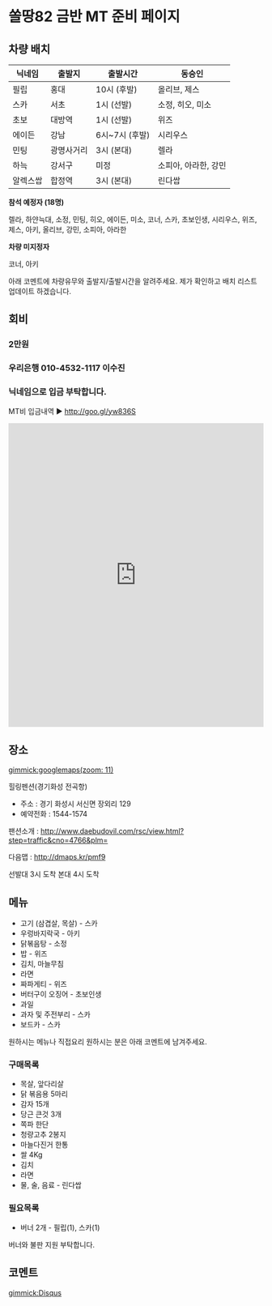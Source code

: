 # 쏠땅82 금반 MT 준비 페이지

## 차량 배치

| 닉네임    | 출발지     | 출발시간       | 동승인 |
| --------- | ---------- | -------------- | ------ |
| 필립      | 홍대       | 10시 (후발)    | 올리브, 제스      |
| 스카      | 서초       | 1시 (선발)     | 소정, 히오, 미소      |
| 초보      | 대방역     | 1시 (선발)     | 위즈   |
| 에이든    | 강남       | 6시~7시 (후발) | 시리우스      |
| 민팅      | 광명사거리 | 3시 (본대)     | 렐라   |
| 하늑      | 강서구     | 미정           | 소피아, 아라한, 강민   |
| 알렉스쌉  | 합정역     | 3시 (본대)     | 린다쌉    |

**참석 예정자 (18명)**

렐라, 하얀늑대, 소정, 민팅, 히오, 에이든, 미소, 코너, 스카, 초보인생, 시리우스, 위즈, 제스, 아키, 올리브, 강민, 소피아, 아라한 

**차량 미지정자**

코너, 아키


아래 코멘트에 차량유무와 출발지/출발시간을 알려주세요. 제가 확인하고 배치 리스트 업데이트 하겠습니다.


## 회비

### 2만원 

### **우리은행 010-4532-1117  이수진**

### 닉네임으로 입금 부탁합니다.

MT비 입금내역 ▶ http://goo.gl/yw836S

<iframe frameborder="0" height="600" style="width:100%" src="https://docs.google.com/spreadsheets/d/1d2B1NJfkPh_KVn2ZXIsZAZqdLjWRIkWzDG2TPCpbBgw/pubhtml?gid=0&amp;single=true&amp;widget=true&amp;headers=false"></iframe>

## 장소

[gimmick:googlemaps(zoom: 11)](129+Jangoe-ri,+Seosin-myeon,+Hwaseong-si,+Gyeonggi-do)

힐링펜션(경기화성 전곡항)

* 주소 : 경기 화성시 서신면 장외리 129
* 예약전화 : 1544-1574

팬션소개 : http://www.daebudovil.com/rsc/view.html?step=traffic&cno=4766&plm=

다음맵 : http://dmaps.kr/pmf9

선발대 3시 도착
본대 4시 도착

## 메뉴 

* 고기 (삼겹살, 목살) - 스카
* 우렁바지락국 - 아키
* 닭볶음탕 - 소정 
* 밥 - 위즈
* 김치, 마늘무침
* 라면
* 짜파게티 - 위즈
* 버터구이 오징어 - 초보인생 
* 과일
* 과자 및 주전부리 - 스카
* 보드카 - 스카

원하시는 메뉴나 직접요리 원하시는 분은 아래 코멘트에 남겨주세요.

### 구매목록

* 목살, 앞다리살 
* 닭 볶음용 5마리
* 감자 15개
* 당근 큰것 3개
* 쪽파 한단
* 청량고추 2봉지
* 마늘다진거 한통
* 쌀 4Kg
* 김치
* 라면
* 물, 술, 음료 - 린다쌉 


### 필요목록

* 버너 2개 - 필립(1), 스카(1)


버너와 불판 지원 부탁합니다.




## 코멘트

[gimmick:Disqus](sewonist-github-io)
